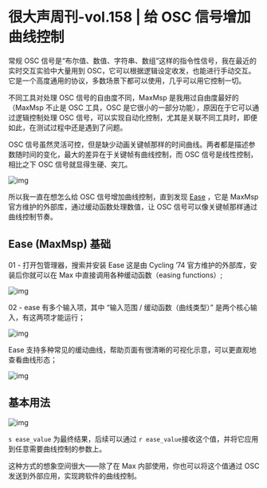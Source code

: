# 很大声周刊-vol.158 | 给 OSC 信号增加曲线控制

常规 OSC 信号是“布尔值、数值、字符串、数组”这样的指令性信号，我在最近的实时交互实验中大量用到 OSC，它可以根据逻辑设定收发，也能进行手动交互。它是一个高度通用的协议，多数场景下都可以使用，几乎可以用它控制一切。

不同工具对处理 OSC 信号的自由度不同，MaxMsp 是我用过自由度最好的（MaxMsp 不止是 OSC 工具，OSC 是它很小的一部分功能），原因在于它可以通过逻辑控制处理 OSC 信号，可以实现自动化控制，尤其是关联不同工具时，即便如此，在测试过程中还是遇到了问题。

OSC 信号虽然灵活可控，但是缺少动画关键帧那样的时间曲线。两者都是描述参数随时间的变化，最大的差异在于关键帧有曲线控制，而 OSC 信号是线性控制，相比之下 OSC 信号就显得生硬、突兀。

![img](https://github-production-user-asset-6210df.s3.amazonaws.com/20842136/502958236-9d0e839c-58fd-4560-9e91-429405074a8a.png?X-Amz-Algorithm=AWS4-HMAC-SHA256&X-Amz-Credential=AKIAVCODYLSA53PQK4ZA%2F20251019%2Fus-east-1%2Fs3%2Faws4_request&X-Amz-Date=20251019T084643Z&X-Amz-Expires=300&X-Amz-Signature=bfb4d99326b895f46546450057c71207ba8afe62bf7db8c9a04c3feab9ee1984&X-Amz-SignedHeaders=host)

所以我一直在想怎么给 OSC 信号增加曲线控制，直到发现 [Ease](https://github.com/Cycling74/ease) ，它是 MaxMsp 官方维护的外部库，通过缓动函数处理数值，让 OSC 信号可以像关键帧那样通过曲线控制节奏。

## Ease (MaxMsp) 基础
01 - 打开包管理器，搜索并安装 Ease
这是由 Cycling ’74 官方维护的外部库，安装后你就可以在 Max 中直接调用各种缓动函数（easing functions）;

![img](https://github-production-user-asset-6210df.s3.amazonaws.com/20842136/502958407-44e6154f-18d9-40b8-a4cf-dfd7e5a57800.png?X-Amz-Algorithm=AWS4-HMAC-SHA256&X-Amz-Credential=AKIAVCODYLSA53PQK4ZA%2F20251019%2Fus-east-1%2Fs3%2Faws4_request&X-Amz-Date=20251019T084824Z&X-Amz-Expires=300&X-Amz-Signature=18bb244ab4126b35d8c8300f344b43cd8c6e0b570e17532f06a82e9ba9cf259c&X-Amz-SignedHeaders=host)

02 - ease 有多个输入项，其中 “输入范围 / 缓动函数（曲线类型）” 是两个核心输入，有这两项才能运行；

![img](https://github-production-user-asset-6210df.s3.amazonaws.com/20842136/502958465-cb229668-9be1-43ee-909c-fbfb26d151d7.png?X-Amz-Algorithm=AWS4-HMAC-SHA256&X-Amz-Credential=AKIAVCODYLSA53PQK4ZA%2F20251019%2Fus-east-1%2Fs3%2Faws4_request&X-Amz-Date=20251019T084912Z&X-Amz-Expires=300&X-Amz-Signature=443c0f1791d686dd8f21f22aaa3525979b59f8afb80ee6e4702354d3a139ae06&X-Amz-SignedHeaders=host)

Ease 支持多种常见的缓动曲线，帮助页面有很清晰的可视化示意，可以更直观地查看曲线形态；

![img](https://github-production-user-asset-6210df.s3.amazonaws.com/20842136/502958511-6a34bbc3-cb97-497e-9cf5-819f56c975a2.png?X-Amz-Algorithm=AWS4-HMAC-SHA256&X-Amz-Credential=AKIAVCODYLSA53PQK4ZA%2F20251019%2Fus-east-1%2Fs3%2Faws4_request&X-Amz-Date=20251019T084947Z&X-Amz-Expires=300&X-Amz-Signature=0070eeb2a6ef91f5b58469cd14beae7fc221e2682ed8c4b0c307a9e69f488abb&X-Amz-SignedHeaders=host)

## 基本用法
![img](https://github-production-user-asset-6210df.s3.amazonaws.com/20842136/502958559-d60d2f68-0eb6-45d4-8415-2704a21f717a.png?X-Amz-Algorithm=AWS4-HMAC-SHA256&X-Amz-Credential=AKIAVCODYLSA53PQK4ZA%2F20251019%2Fus-east-1%2Fs3%2Faws4_request&X-Amz-Date=20251019T085026Z&X-Amz-Expires=300&X-Amz-Signature=01e9e34fe3014294ca4104916504334db358634698e04e293223f100429f7592&X-Amz-SignedHeaders=host)

`s ease_value` 为最终结果，后续可以通过 `r ease_value`接收这个值，并将它应用到任意需要曲线控制的参数上。

这种方式的想象空间很大——除了在 Max 内部使用，你也可以将这个值通过 OSC 发送到外部应用，实现跨软件的曲线控制。